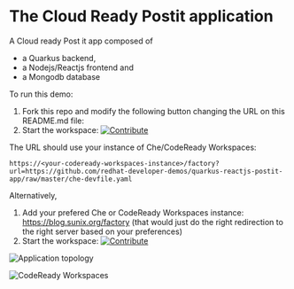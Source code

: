 # The Cloud Ready Postit application
A Cloud ready Post it app composed of
- a Quarkus backend,
- a Nodejs/Reactjs frontend and
- a Mongodb database


To run this demo:
1. Fork this repo and modify the following button changing the URL on this README.md file:
2. Start the workspace: [![Contribute](https://www.eclipse.org/che/contribute.svg)](https://codeready-openshift-workspaces.apps.cluster-a183.a183.sandbox1868.opentlc.com/factory?url=https://github.com/redhat-developer-demos/quarkus-reactjs-postit-app/raw/master/che-devfile.yaml)

The URL should use your instance of Che/CodeReady Workspaces:

```
https://<your-codeready-workspaces-instance>/factory?url=https://github.com/redhat-developer-demos/quarkus-reactjs-postit-app/raw/master/che-devfile.yaml
```

Alternatively,
1. Add your prefered Che or CodeReady Workspaces instance: https://blog.sunix.org/factory (that would just do the right redirection to the right server based on your preferences)
2. Start the workspace: [![Contribute](https://www.eclipse.org/che/contribute.svg)](https://blog.sunix.org/factory?url=https://github.com/redhat-developer-demos/quarkus-reactjs-postit-app/raw/master/che-devfile.yaml)

![Application topology](topology.png "Application Topology")

![CodeReady Workspaces](codeready-workspaces-preview.png "CodeReady Workspaces")
